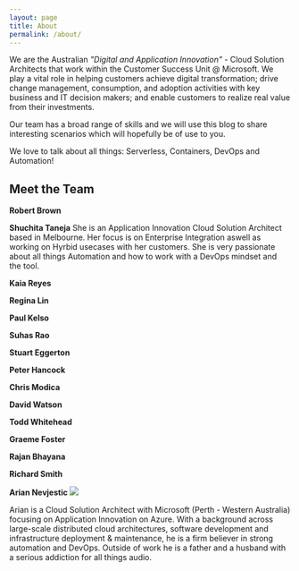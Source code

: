 ```yaml
---
layout: page
title: About
permalink: /about/
---
```



 We are the Australian *"Digital and Application Innovation"* - Cloud Solution Architects that work within the Customer Success Unit @ Microsoft. We play a vital role in helping customers achieve digital transformation; drive change management, consumption, and adoption activities with key business and IT decision makers; and enable customers to realize real value from their investments.

Our team has a broad range of skills and we will use this blog to share interesting scenarios which will hopefully be of use to you.

We love to talk about all things: Serverless, Containers, DevOps and Automation!
## Meet the Team


**Robert Brown**

**Shuchita Taneja**
She is an Application Innovation Cloud Solution Architect based in Melbourne. Her focus is on Enterprise Integration aswell as working on Hyrbid usecases with her customers. She is very passionate about all things Automation and how to work with a DevOps mindset and the tool.

**Kaia Reyes**

**Regina Lin**

**Paul Kelso**

**Suhas Rao**

**Stuart Eggerton**

**Peter Hancock**

**Chris Modica**

**David Watson**

**Todd Whitehead**

**Graeme Foster**

**Rajan Bhayana**

**Richard Smith**

**Arian Nevjestic**
![](https://avatars.githubusercontent.com/u/9455286?s=400&u=7c26d007415a805d8e2e50d26abdae03f9fa3c77&v=4)

 Arian is a Cloud Solution Architect with Microsoft (Perth - Western Australia) focusing on Application Innovation on Azure. With a background across large-scale distributed cloud architectures, software development and infrastructure deployment & maintenance, he is a firm believer in strong automation and DevOps. Outside of work he is a father and a husband with a serious addiction for all things audio.
  
